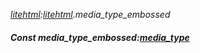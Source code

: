 _[litehtml](../../modules/litehtml/litehtml-module.md):[litehtml](../../modules/litehtml/litehtml-module.md).media\_type\_embossed_
##### Const media\_type\_embossed:[media_type](../../modules/litehtml/litehtml-media_type.md)
